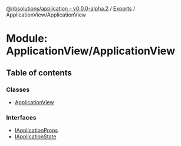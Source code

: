 [@nbsolutions/application - v0.0.0-alpha.2](../README.md) / [Exports](../modules.md) / ApplicationView/ApplicationView

# Module: ApplicationView/ApplicationView

## Table of contents

### Classes

- [ApplicationView](../classes/ApplicationView_ApplicationView.ApplicationView.md)

### Interfaces

- [IApplicationProps](../interfaces/ApplicationView_ApplicationView.IApplicationProps.md)
- [IApplicationState](../interfaces/ApplicationView_ApplicationView.IApplicationState.md)

